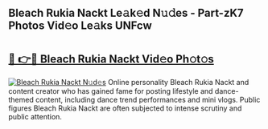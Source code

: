 ## Bleach Rukia Nackt Le𝚊k𝚎d N𝚞𝚍es - Part-zK7 Photos Vid𝚎o Le𝚊ks UNFcw

# <h2><a href="http://fbag6o.evod.top/?m=Bleach+Rukia+Nackt">🔗 👉🔴 Bleach Rukia Nackt Vid𝚎o Ph𝚘t𝚘s</a></h2>

[![Bleach Rukia Nackt N𝚞d𝚎s](https://i.imgur.com/8V9OHl7.gif)](http://fbag6o.evod.top/?m=Bleach+Rukia+Nackt)
Online personality Bleach Rukia Nackt and content creator who has gained fame for posting lifestyle and dance-themed content, including dance trend performances and mini vlogs. Public figures Bleach Rukia Nackt are often subjected to intense scrutiny and public attention. 
